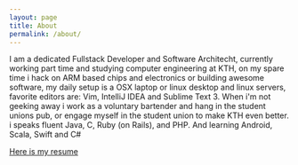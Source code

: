 ```yaml
---
layout: page
title: About
permalink: /about/
---
```


I am a dedicated Fullstack Developer and Software Architecht, currently working part time and studying computer engineering at KTH, on my spare time i hack on ARM based chips and electronics or building awesome software, my daily setup is a OSX laptop or linux desktop and linux servers, favorite editors are: Vim, IntelliJ IDEA and Sublime Text 3. When i'm not geeking away i work as a voluntary bartender and hang in the student unions pub, or engage myself in the student union to make KTH even better. 
i speaks fluent Java, C, Ruby (on Rails), and PHP. And learning Android, Scala, Swift and C#

[Here is my resume](/resume/resume.pdf)
